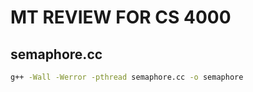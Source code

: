 # MT REVIEW FOR CS 4000

## semaphore.cc

```bash
g++ -Wall -Werror -pthread semaphore.cc -o semaphore
```
